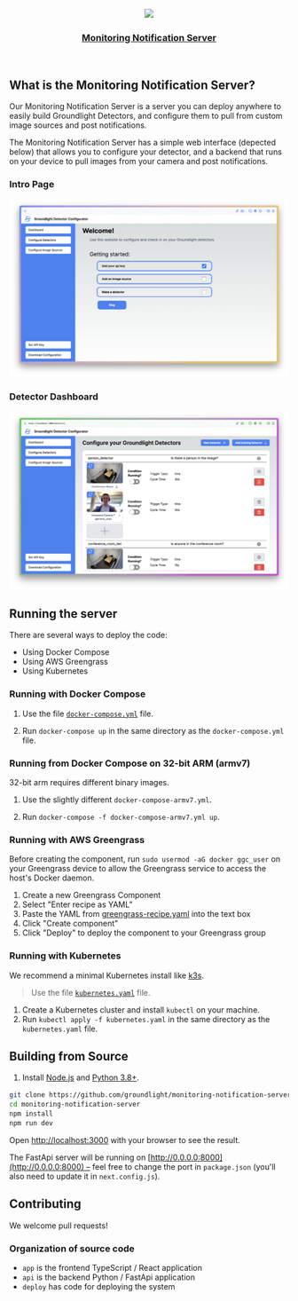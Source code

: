 <p align="center">
  <a href="https://nextjs-fastapi-starter.vercel.app/">
    <img src="https://avatars.githubusercontent.com/u/118213576?s=200&v=4" height="96">
    <h3 align="center">Monitoring Notification Server</h3>
  </a>
</p>

<br/>

## What is the Monitoring Notification Server?

Our Monitoring Notification Server is a server you can deploy anywhere to easily build Groundlight Detectors, and configure them to pull from custom image sources and post notifications.

The Monitoring Notification Server has a simple web interface (depected below) that allows you to configure your detector, and a backend that runs on your device to pull images from your camera and post notifications.

### Intro Page

![Intro Page](./images/Groundlight-Docker-Frontpage.png)

### Detector Dashboard

![Detector Dashboard](./images/Groundlight-Detector-Dashboard.png)

## Running the server

There are several ways to deploy the code:

- Using Docker Compose
- Using AWS Greengrass
- Using Kubernetes

### Running with Docker Compose

1. Use the file [`docker-compose.yml`](./deploy/docker-compose.yml) file. 

2. Run `docker-compose up` in the same directory as the `docker-compose.yml` file.

### Running from Docker Compose on 32-bit ARM (armv7)

32-bit arm requires different binary images.

1. Use the slightly different `docker-compose-armv7.yml`.

2. Run `docker-compose -f docker-compose-armv7.yml up`.

### Running with AWS Greengrass

Before creating the component, run `sudo usermod -aG docker ggc_user` on your Greengrass device to allow the Greengrass service to access the host's Docker daemon.

1. Create a new Greengrass Component
2. Select "Enter recipe as YAML"
3. Paste the YAML from [greengrass-recipe.yaml](./deploy/greengrass-recipe.yaml) into the text box
4. Click "Create component"
5. Click "Deploy" to deploy the component to your Greengrass group

### Running with Kubernetes

We recommend a minimal Kubernetes install like [k3s](https://k3s.io/).

> Use the file [`kubernetes.yaml`](./deploy/kubernetes.yaml) file.

1. Create a Kubernetes cluster and install `kubectl` on your machine.
2. Run `kubectl apply -f kubernetes.yaml` in the same directory as the `kubernetes.yaml` file.

## Building from Source

1. Install [Node.js](https://nodejs.org/en/download/) and [Python 3.8+](https://www.python.org/downloads/).

```bash
git clone https://github.com/groundlight/monitoring-notification-server
cd monitoring-notification-server
npm install
npm run dev
```

Open [http://localhost:3000](http://localhost:3000) with your browser to see the result.

The FastApi server will be running on [http://0.0.0.0:8000](http://0.0.0.0:8000) – feel free to change the port in `package.json` (you'll also need to update it in `next.config.js`).

## Contributing

We welcome pull requests!

### Organization of source code

- `app` is the frontend TypeScript / React application
- `api` is the backend Python / FastApi application
- `deploy` has code for deploying the system
